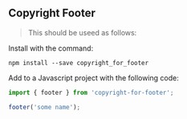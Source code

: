 ## Copyright Footer

> This should be useed as follows:

Install with the command:

````
npm install --save copyright_for_footer
````

Add to a Javascript project with the following code:

````javascript
import { footer } from 'copyright-for-footer';

footer('some name');
````